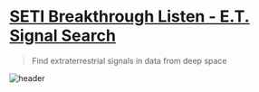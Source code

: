 # [SETI Breakthrough Listen - E.T. Signal Search](https://www.kaggle.com/c/seti-breakthrough-listen)
>Find extraterrestrial signals in data from deep space 

![header](https://user-images.githubusercontent.com/36858976/147170453-7eb71a53-c306-4b47-bfa2-c6305a523574.png)

